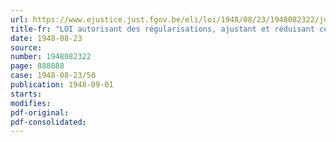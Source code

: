 ```yaml
---
url: https://www.ejustice.just.fgov.be/eli/loi/1948/08/23/1948082322/justel
title-fr: "LOI autorisant des régularisations, ajustant et réduisant certains crédits ouverts pour l'exercice 1948 et allouant des crédits supplémentaires pour les dépenses se rapportant aux exercices 1947 et antérieurs et à l'exercice 1948"
date: 1948-08-23
source:
number: 1948082322
page: 888888
case: 1948-08-23/50
publication: 1948-09-01
starts:
modifies:
pdf-original:
pdf-consolidated:
---
```


